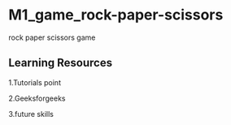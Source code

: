 # M1_game_rock-paper-scissors
rock paper scissors game


## Learning Resources
1.Tutorials point

2.Geeksforgeeks

3.future skills
